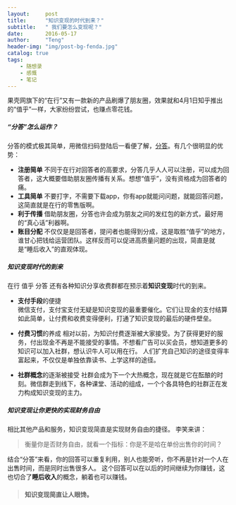 ```yaml
---
layout:     post
title:      "知识变现的时代到来？"
subtitle:   " 我们要怎么变现呢？"
date:       2016-05-17
author:     "Teng"
header-img: "img/post-bg-fenda.jpg"
catalog: true
tags:
    - 随想录
    - 感慨
    - 笔记
---
```


果壳网旗下的“在行”又有一款新的产品刷爆了朋友圈，效果就和4月1日知乎推出的“值乎”一样，大家纷纷尝试，也赚点零花钱。

##### “分答”怎么运作？
分答的模式极其简单，用微信扫码登陆后一看便了解，[分答](http://fd.zaih.com/)。有几个很明显的优势：
- **注册简单** 不同于在行对回答者的高要求，分答几乎人人可以注册，可以成为回答者，这大概要借助朋友圈传播有关系。想想“值乎”，没有资格成为回答者的痛。
- **工具简单** 不要打字，不需要下载app，你有app就能问问题，就能回答问题，这简直就是在行的零售版啊。
- **利于传播** 借助朋友圈，分答也许会成为朋友之间的发红包的新方式，最好用的“真心话”利器啊。
- **账目分配** 不仅仅是是回答者，提问者也能得到分成，这是取胜“值乎”的地方，谁甘心把钱给运营团队。这样反而可以促进高质量问题的出现，简直是就是“睡后收入”的直观体现。

##### 知识变现时代的到来
在行 值乎 分答 还有各种知识分享收费群都在预示着**知识变现**时代的到来。
- **支付手段**的便捷    
微信支付，支付宝支付无疑是知识变现的最重要催化。它们让现金的支付结算如此简单，让付费和收费变得便利，打通了知识变现的最后的硬件壁垒。
- **付费习惯**的养成
相对以前，为知识付费逐渐被大家接受。为了获得更好的服务，付出现金不再是不能接受的事情。不想看广告可以买会员，想知道更多的知识可以加入社群，想认识牛人可以用在行。
人们扩充自己知识的途径变得丰富起来，不仅仅是单独依靠读书、上学这样的途径。

- **社群概念**的逐渐被接受
社群会成为下一个大热概念，现在就是它在酝酿的时刻。微信群走到线下，各种课堂、活动的组成，一个个各具特色的社群正在发力构成知识变现的主力。

##### 知识变现让你更快的实现财务自由
相比其他产品和服务，知识变现简直是实现财务自由的捷径。
李笑来讲：
> 衡量你是否财务自由，就看一个指标：你是不是哈在单份出售你的时间？

结合“分答”来看，你的回答可以重复利用，别人也能旁听，你不再是针对一个人在出售时间，而是同时出售很多人。
这个回答可以在以后的时间继续为你赚钱，这也切合了**睡后收入**的概念，躺着也可以赚钱。

> #### 知识变现简直让人眼馋。 


